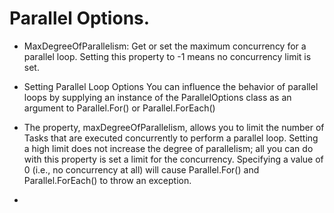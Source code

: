 # Parallel Options. 

- MaxDegreeOfParallelism: Get or set the maximum concurrency for a parallel loop. Setting this property to -1 means no concurrency limit is set.

- Setting Parallel Loop Options You can influence the behavior of parallel loops by supplying an instance of the ParallelOptions class as an argument to Parallel.For() or Parallel.ForEach()

- The property, maxDegreeOfParallelism, allows you to limit the number of Tasks that are executed concurrently to perform a parallel loop. Setting a high limit does not increase the degree of parallelism; all you can do with this property is set a limit for the concurrency. Specifying a value of 0 (i.e., no concurrency at all) will cause Parallel.For() and Parallel.ForEach() to throw an exception.

- 